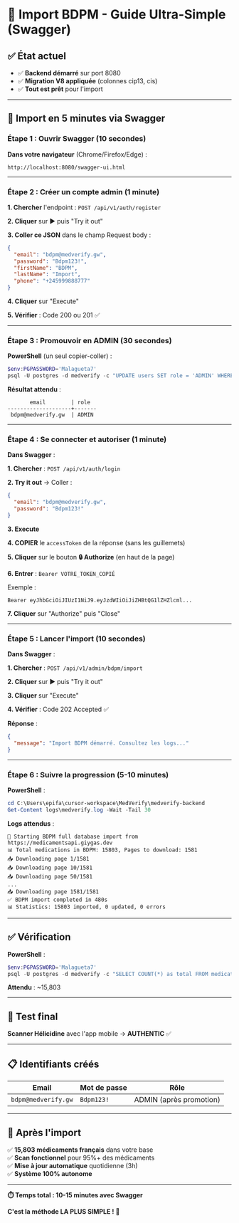 # 🎯 Import BDPM - Guide Ultra-Simple (Swagger)

## ✅ État actuel

- ✅ **Backend démarré** sur port 8080
- ✅ **Migration V8 appliquée** (colonnes cip13, cis)
- ✅ **Tout est prêt** pour l'import

---

## 🚀 Import en 5 minutes via Swagger

### **Étape 1 : Ouvrir Swagger** (10 secondes)

**Dans votre navigateur** (Chrome/Firefox/Edge) :

```
http://localhost:8080/swagger-ui.html
```

---

### **Étape 2 : Créer un compte admin** (1 minute)

**1. Chercher** l'endpoint : `POST /api/v1/auth/register`

**2. Cliquer** sur ▶ puis "Try it out"

**3. Coller ce JSON** dans le champ Request body :

```json
{
  "email": "bdpm@medverify.gw",
  "password": "Bdpm123!",
  "firstName": "BDPM",
  "lastName": "Import",
  "phone": "+245999888777"
}
```

**4. Cliquer** sur "Execute"

**5. Vérifier** : Code 200 ou 201 ✅

---

### **Étape 3 : Promouvoir en ADMIN** (30 secondes)

**PowerShell** (un seul copier-coller) :

```powershell
$env:PGPASSWORD='Malagueta7'
psql -U postgres -d medverify -c "UPDATE users SET role = 'ADMIN' WHERE email = 'bdpm@medverify.gw'; SELECT email, role FROM users WHERE email = 'bdpm@medverify.gw';"
```

**Résultat attendu** :

```
       email        | role
--------------------+-------
 bdpm@medverify.gw  | ADMIN
```

---

### **Étape 4 : Se connecter et autoriser** (1 minute)

**Dans Swagger** :

**1. Chercher** : `POST /api/v1/auth/login`

**2. Try it out** → Coller :

```json
{
  "email": "bdpm@medverify.gw",
  "password": "Bdpm123!"
}
```

**3. Execute**

**4. COPIER** le `accessToken` de la réponse (sans les guillemets)

**5. Cliquer** sur le bouton **🔒 Authorize** (en haut de la page)

**6. Entrer** : `Bearer VOTRE_TOKEN_COPIÉ`

Exemple :

```
Bearer eyJhbGciOiJIUzI1NiJ9.eyJzdWIiOiJiZHBtQG1lZHZlcml...
```

**7. Cliquer** sur "Authorize" puis "Close"

---

### **Étape 5 : Lancer l'import** (10 secondes)

**Dans Swagger** :

**1. Chercher** : `POST /api/v1/admin/bdpm/import`

**2. Cliquer** sur ▶ puis "Try it out"

**3. Cliquer** sur "Execute"

**4. Vérifier** : Code 202 Accepted ✅

**Réponse** :

```json
{
  "message": "Import BDPM démarré. Consultez les logs..."
}
```

---

### **Étape 6 : Suivre la progression** (5-10 minutes)

**PowerShell** :

```powershell
cd C:\Users\epifa\cursor-workspace\MedVerify\medverify-backend
Get-Content logs\medverify.log -Wait -Tail 30
```

**Logs attendus** :

```
🚀 Starting BDPM full database import from https://medicamentsapi.giygas.dev
📊 Total medications in BDPM: 15803, Pages to download: 1581
📥 Downloading page 1/1581
📥 Downloading page 10/1581
📥 Downloading page 50/1581
...
📥 Downloading page 1581/1581
✅ BDPM import completed in 480s
📊 Statistics: 15803 imported, 0 updated, 0 errors
```

---

## ✅ Vérification

**PowerShell** :

```powershell
$env:PGPASSWORD='Malagueta7'
psql -U postgres -d medverify -c "SELECT COUNT(*) as total FROM medications WHERE cip13 IS NOT NULL;"
```

**Attendu** : ~15,803

---

## 🧪 Test final

**Scanner Hélicidine** avec l'app mobile → **AUTHENTIC** ✅

---

## 📋 Identifiants créés

| Email               | Mot de passe | Rôle                    |
| ------------------- | ------------ | ----------------------- |
| `bdpm@medverify.gw` | `Bdpm123!`   | ADMIN (après promotion) |

---

## 🎉 Après l'import

✅ **15,803 médicaments français** dans votre base  
✅ **Scan fonctionnel** pour 95%+ des médicaments  
✅ **Mise à jour automatique** quotidienne (3h)  
✅ **Système 100% autonome**

---

**⏱️ Temps total : 10-15 minutes avec Swagger**

**C'est la méthode LA PLUS SIMPLE ! 🚀**






